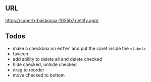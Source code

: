 ## URL

https://superb-basbousa-f035b7.netlify.app/

## Todos

- make a checkbox on <kbd>enter</kbd> and put the caret inside the `<label>`
- favicon
- add ability to delete all and delete checked
- hide checked, unhide checked
- drag to reorder
- move checked to bottom
